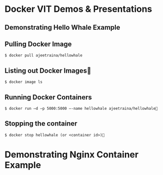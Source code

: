 # Docker VIT Demos & Presentations

## Demonstrating Hello Whale Example


## Pulling Docker Image

```
$ docker pull ajeetraina/hellowhale
```


## Listing out Docker Images
```
$ docker image ls
```

## Running Docker Containers

```
$ docker run –d –p 5000:5000 –-name hellowhale ajeetraina/hellowhale
```

## Stopping the container
      
 ```
 $ docker stop hellowhale (or <container id>)
```


# Demonstrating Nginx Container Example
